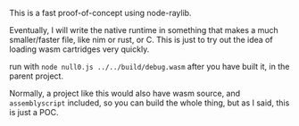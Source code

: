 This is a fast proof-of-concept using node-raylib.

Eventually, I will write the native runtime in something that makes a much smaller/faster file, like nim or rust, or C. This is just to try out the idea of loading wasm cartridges very quickly.

run with `node null0.js ../../build/debug.wasm` after you have built it, in the parent project. 

Normally, a project like this would also have wasm source, and `assemblyscript` included, so you can build the whole thing, but as I said, this is just a POC.